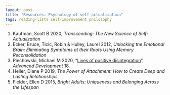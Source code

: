 ```yaml
---
layout: post
title: "Resources: Psychology of self-actualisation"
tags: reading-lists self-improvement philosophy
---
```

1. Kaufman, Scott B 2020, *Transcending: The New Science of Self-Actualization*
2. Ecker, Bruce, Ticic, Robin & Hulley, Laurel 2012, *Unlocking the Emotional Brain: Eliminating Symptoms at their Roots Using Memory Reconsolidation*
3. Piechowski, Michael M 2020, “[Lives of positive disintegration](https://www.researchgate.net/profile/Michael-Piechowski/publication/344478271_Lives_of_Positive_Disintegration/links/630cedf261e4553b9549e663/Lives-of-Positive-Disintegration.pdf)”, *Advanced Development* 18.
4. Heller, Diane P 2019, *The Power of Attachment: How to Create Deep and Lasting Relationships*
5. Fielder, Ellen D 2015, *Bright Adults: Uniqueness and Belonging Across the Lifespan*
